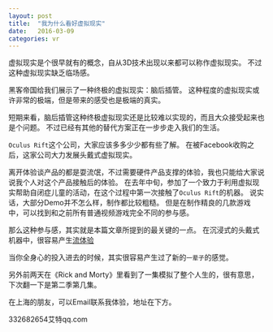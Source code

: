 ```yaml
---
layout: post
title:  "我为什么看好虚拟现实"
date:   2016-03-09 
categories: vr
---
```


虚拟现实是个很早就有的概念，自从3D技术出现以来都可以称作虚拟现实。
不过这种虚拟现实缺乏临场感。

黑客帝国给我们展示了一种终极的虚拟现实：脑后插管。
这种程度的虚拟现实或许非常的极端，但是带来的感受也是极端的真实。

短期来看，脑后插管这种终极虚拟现实还是比较难以实现的，而且大众接受起来也是个问题。
不过已经有其他的替代方案正在一步步走入我们的生活。

`Oculus Rift`这个公司，大家应该多多少少都有些了解。
在被Facebook收购之后，这家公司大力发展头戴式虚拟现实。

离开体验谈产品的都是耍流氓，不过需要硬件产品支撑的体验，我也只能给大家说说我个人对这个产品接触后的体验。
在去年中旬，参加了一个致力于利用虚拟现实帮助自闭症儿童的活动，在这个过程中第一次接触了`Oculus Rift`的机器。
说实话，大部分Demo并不怎么样，制作都比较粗糙。
但是在制作精良的几款游戏中，可以找到和之前所有普通视频游戏完全不同的参与感。

那么这种参与感，其实就是本篇文章所提到的最关键的一点。
在沉浸式的头戴式机器中，很容易产生[流体验][流体验]

当你全身心的投入进去的时候，其实很容易产生过了新的`一辈子`的感觉。

另外前两天在《Rick and Morty》里看到了一集模拟了整个人生的，很有意思，下次翻一下是第二季第几集。


在上海的朋友，可以Email联系我体验，地址在下方。

332682654艾特qq.com

[流体验]: https://en.wikipedia.org/wiki/Flow_(psychology)
